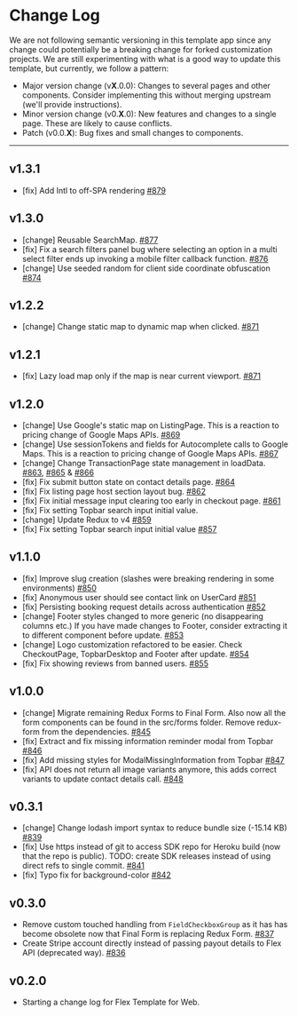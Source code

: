 # Change Log

We are not following semantic versioning in this template app since any change could potentially be
a breaking change for forked customization projects. We are still experimenting with what is a good
way to update this template, but currently, we follow a pattern:

* Major version change (v**X**.0.0): Changes to several pages and other components. Consider
  implementing this without merging upstream (we'll provide instructions).
* Minor version change (v0.**X**.0): New features and changes to a single page. These are likely to
  cause conflicts.
* Patch (v0.0.**X**): Bug fixes and small changes to components.

---
## v1.3.1
* [fix] Add Intl to off-SPA rendering
  [#879](https://github.com/sharetribe/flex-template-web/pull/879)

## v1.3.0
* [change] Reusable SearchMap.
  [#877](https://github.com/sharetribe/flex-template-web/pull/877)
* [fix] Fix a search filters panel bug where selecting an option in a multi select filter ends up
  invoking a mobile filter callback function.
  [#876](https://github.com/sharetribe/flex-template-web/pull/876)
* [change] Use seeded random for client side coordinate obfuscation
  [#874](https://github.com/sharetribe/flex-template-web/pull/874)

## v1.2.2
* [change] Change static map to dynamic map when clicked.
  [#871](https://github.com/sharetribe/flex-template-web/pull/871)

## v1.2.1
* [fix] Lazy load map only if the map is near current viewport.
  [#871](https://github.com/sharetribe/flex-template-web/pull/871)

## v1.2.0
* [change] Use Google's static map on ListingPage.
  This is a reaction to pricing change of Google Maps APIs.
  [#869](https://github.com/sharetribe/flex-template-web/pull/869)
* [change] Use sessionTokens and fields for Autocomplete calls to Google Maps.
  This is a reaction to pricing change of Google Maps APIs.
  [#867](https://github.com/sharetribe/flex-template-web/pull/867)
* [change] Change TransactionPage state management in loadData.
  [#863](https://github.com/sharetribe/flex-template-web/pull/863), [#865](https://github.com/sharetribe/flex-template-web/pull/865) & [#866](https://github.com/sharetribe/flex-template-web/pull/866)
* [fix] Fix submit button state on contact details page.
  [#864](https://github.com/sharetribe/flex-template-web/pull/864)
* [fix] Fix listing page host section layout bug.
  [#862](https://github.com/sharetribe/flex-template-web/pull/862)
* [fix] Fix initial message input clearing too early in checkout page.
  [#861](https://github.com/sharetribe/flex-template-web/pull/861)
* [fix] Fix setting Topbar search input initial value.
* [change] Update Redux to v4
  [#859](https://github.com/sharetribe/flex-template-web/pull/859)
* [fix] Fix setting Topbar search input initial value
  [#857](https://github.com/sharetribe/flex-template-web/pull/857)

## v1.1.0
* [fix] Improve slug creation (slashes were breaking rendering in some environments)
  [#850](https://github.com/sharetribe/flex-template-web/pull/850)
* [fix] Anonymous user should see contact link on UserCard
  [#851](https://github.com/sharetribe/flex-template-web/pull/851)
* [fix] Persisting booking request details across authentication
  [#852](https://github.com/sharetribe/flex-template-web/pull/852)
* [change] Footer styles changed to more generic (no disappearing columns etc.)
  If you have made changes to Footer, consider extracting it to different component before update.
  [#853](https://github.com/sharetribe/flex-template-web/pull/853)
* [change] Logo customization refactored to be easier. Check CheckoutPage, TopbarDesktop and Footer
  after update.
  [#854](https://github.com/sharetribe/flex-template-web/pull/854)
* [fix] Fix showing reviews from banned users.
  [#855](https://github.com/sharetribe/flex-template-web/pull/855)

## v1.0.0

* [change] Migrate remaining Redux Forms to Final Form. Also now all the form components can be
  found in the src/forms folder. Remove redux-form from the dependencies.
  [#845](https://github.com/sharetribe/flex-template-web/pull/845)
* [fix] Extract and fix missing information reminder modal from Topbar
  [#846](https://github.com/sharetribe/flex-template-web/pull/846)
* [fix] Add missing styles for ModalMissingInformation from Topbar
  [#847](https://github.com/sharetribe/flex-template-web/pull/847)
* [fix] API does not return all image variants anymore, this adds correct variants to update
  contact details call.
  [#848](https://github.com/sharetribe/flex-template-web/pull/848)

## v0.3.1

* [change] Change lodash import syntax to reduce bundle size (-15.14 KB)
  [#839](https://github.com/sharetribe/flex-template-web/pull/839)
* [fix] Use https instead of git to access SDK repo for Heroku build (now that the repo is public).
  TODO: create SDK releases instead of using direct refs to single commit.
  [#841](https://github.com/sharetribe/flex-template-web/pull/841)
* [fix] Typo fix for background-color
  [#842](https://github.com/sharetribe/flex-template-web/pull/842)

## v0.3.0

* Remove custom touched handling from `FieldCheckboxGroup` as it has has become obsolete now that
  Final Form is replacing Redux Form.
  [#837](https://github.com/sharetribe/flex-template-web/pull/837)
* Create Stripe account directly instead of passing payout details to Flex API (deprecated way).
  [#836](https://github.com/sharetribe/flex-template-web/pull/836)

## v0.2.0

* Starting a change log for Flex Template for Web.
